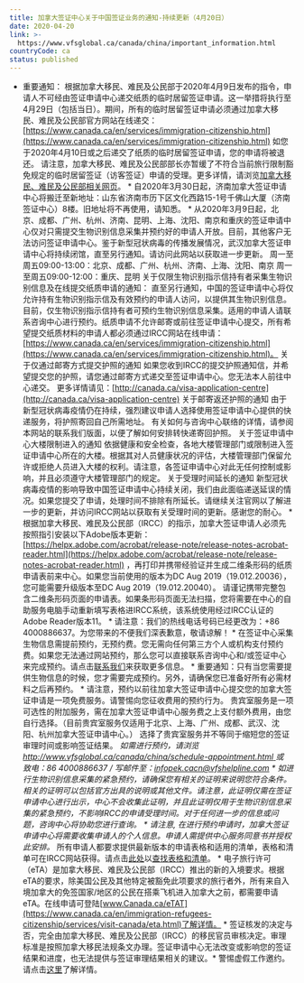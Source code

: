 ```yaml
---
title: 加拿大签证中心关于中国签证业务的通知-持续更新（4月20日）
date: 2020-04-20
link: >-
  https://www.vfsglobal.ca/canada/china/important_information.html
countryCode: ca
status: published
---
```

* 重要通知： 根据加拿大移民、难民及公民部于2020年4月9日发布的指令，申请人不可经由签证申请中心递交纸质的临时居留签证申请。这一举措将执行至4月29日（包括当日）。期间，所有的临时居留签证申请必须通过加拿大移民、难民及公民部官方网站在线递交： [https://www.canada.ca/en/services/immigration-citizenship.html](https://www.canada.ca/en/services/immigration-citizenship.html) 如您于2020年4月10日或之后递交了纸质的临时居留签证申请，您的申请将被退还。 请注意，加拿大移民、难民及公民部部长亦暂缓了不符合当前旅行限制豁免规定的临时居留签证（访客签证）申请的受理。更多详情，请浏览[加拿大移民、难民及公民部相关网页](https://www.canada.ca/en/immigration-refugees-citizenship/services/coronavirus-covid19/apply-visit-work-student.html)。 * 自2020年3月30日起，济南加拿大签证申请中心将搬迁至新地址：山东省济南市历下区文化西路15-1号千佛山大厦（济南签证中心）8楼。旧地址将不再使用，请知悉。 * 从2020年3月9日起，北京、成都、广州、杭州、济南、昆明、上海、沈阳、南京和重庆的签证申请中心仅对只需提交生物识别信息采集并预约好的申请人开放。目前，其他客户无法访问签证申请中心。鉴于新型冠状病毒的传播发展情况，武汉加拿大签证申请中心将持续闭馆，直至另行通知。请访问此网站以获取进一步更新。 周一至周五09:00-13:00：北京、成都、广州、杭州、济南、上海、沈阳、南京 周一至周五09:00-12:00：重庆、昆明 关于仅限生物识别指示信持有者采集生物识别信息及在线提交纸质申请的通知： 直至另行通知，中国的签证申请中心将仅允许持有生物识别指示信及有效预约的申请人访问，以提供其生物识别信息。目前，仅生物识别指示信持有者可预约生物识别信息采集。适用的申请人请联系咨询中心进行预约。纸质申请不允许邮寄或前往签证申请中心提交，所有希望提交纸质材料的申请人都必须通过IRCC网站在线申请：[https://www.canada.ca/en/services/immigration-citizenship.html](https://www.canada.ca/en/services/immigration-citizenship.html)。 关于仅通过邮寄方式提交护照的通知  如果您收到IRCC的提交护照通知信，并希望提交您的护照，请您通过邮寄方式递交至签证申请中心。您无法本人前往中心递交。 更多详情请见：[http://canada.ca/visa-application-centre](http://canada.ca/visa-application-centre) 关于邮寄返还护照的通知  由于新型冠状病毒疫情仍在持续，强烈建议申请人选择使用签证申请中心提供的快递服务，将护照寄回自己所需地址。 有关如何与咨询中心联络的详情，请参阅本网站的联系我们版面，以便了解如何安排转快递寄回护照。 关于签证申请中心大楼限制进入的通知  依据健康和安全检查，各地大楼管理部门或限制进入签证申请中心所在的大楼。根据其对人员健康状况的评估，大楼管理部门保留允许或拒绝人员进入大楼的权利。请注意，各签证申请中心对此无任何控制或影响，并且必须遵守大楼管理部门的规定。 关于受理时间延长的通知  新型冠状病毒疫情的影响导致中国签证申请中心持续关闭，我们由此面临递送延误的情况。如果您提交了申请，处理时间不排除有所延长。请继续关注官网以了解进一步的更新，并访问IRCC网站以获取有关受理时间的更新。感谢您的耐心。 * 根据加拿大移民、难民及公民部（IRCC）的指示，加拿大签证申请人必须先按照指引安装以下Adobe版本更新：[https://helpx.adobe.com/acrobat/release-note/release-notes-acrobat-reader.html](https://helpx.adobe.com/acrobat/release-note/release-notes-acrobat-reader.html) ，再打印并携带经验证并生成二维条形码的纸质申请表前来中心。如果您当前使用的版本为DC Aug 2019（19.012.20036），您可能需要升级版本至DC Aug 2019（19.012.20040）。 请谨记携带完整包含二维条形码页面的申请表。如果条形码页面无法扫描，您将需要在中心的自助服务电脑手动重新填写表格进IRCC系统，该系统使用经过IRCC认证的 Adobe Reader版本11。 * 请注意：我们的热线电话号码已经更改为：+86 4000886637。为您带来的不便我们深表歉意，敬请谅解！ * 在签证中心采集生物信息需提前预约，无预约费。您无需向任何第三方个人或机构支付预约费。如果您无法通过网站预约，那么您可以直接联系咨询中心和/或签证中心来完成预约。请点击[联系我们](contact_us.html)来获取更多信息。 *  重要通知：只有当您需要提供生物信息的时候，您才需要完成预约。另外，请确保您已准备好所有必需材料之后再预约。 * 请注意，预约以前往加拿大签证申请中心提交您的加拿大签证申请是一项免费服务。请警惕向您征收费用的预约行为。 贵宾室服务是一项可选性的附加服务，需在加拿大签证申请中心服务费之上支付额外费用，由您自行选择。（目前贵宾室服务仅适用于北京、上海、广州、成都、武汉、沈阳、杭州加拿大签证申请中心。） 选择了贵宾室服务并不等同于缩短您的签证审理时间或影响签证结果。 *如需进行预约，请浏览[http://www.vfsglobal.ca/canada/china/schedule-appointment.html ](schedule-appointment.html)或 致电：86 4000886637 / 写邮件至：[infopek.cacn@vfshelpline.com](mailto:infopek.cacn@vfshelpline.com) * 如进行生物识别信息采集的紧急预约，请确保您有相关的证明来说明您符合条件。相关的证明可以包括官方出具的说明或其他文件。请注意，此证明仅需在签证申请中心进行出示，中心不会收集此证明，并且此证明仅用于生物识别信息采集的紧急预约，不影响IRCC的申请受理时间。对于任何进一步的信息或问题，咨询中心将协助您进行查询。 * 请注意, 在进行预约申请时，加拿大签证申请中心将需要收集申请人的个人信息。申请人需提供中心服务同意书并授权此安排。* 所有申请人都要求提供最新版本的申请表格和适用的清单，表格和清单可在IRCC网站获得。请点击[此处](https://www.canada.ca/en/immigration-refugees-citizenship/services/application/application-forms-guides.html)以[查找表格和清单](https://www.canada.ca/en/immigration-refugees-citizenship/services/application/application-forms-guides.html)。 * 电子旅行许可（eTA）是加拿大移民、难民及公民部（IRCC）推出的新的入境要求。根据eTA的要求，除美国公民及其他特定被豁免此项要求的旅行者外，所有来自入境加拿大的免签国家/地区的公民在搭乘飞机进入加拿大之前，都需要申请eTA。在线申请可登陆[www.Canada.ca/eTAT](https://www.canada.ca/en/immigration-refugees-citizenship/services/visit-canada/eta.html)了解详情。 * 签证核发的决定与否，完全由加拿大移民、难民及公民部（IRCC）的移民官员审核决定。审理标准是按照加拿大移民法规条文办理。签证申请中心无法改变或影响您的签证结果和进度，也无法提供与签证审理结果相关的建议。* 警惕虚假工作邀约。请点击[这里](disclaimer_and_privacy_policy.html#beware_of_fraudulent_job_offers)了解详情。 
